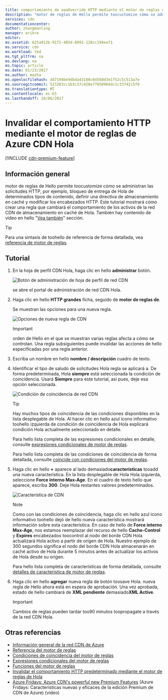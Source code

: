 ```yaml
---
title: comportamiento de aaaOverride HTTP mediante el motor de reglas de Azure CDN Hola | Documentos de Microsoft
description: "motor de reglas de Hello permite toocustomize cómo se administran las solicitudes HTTP CDN de Azure, como el bloqueo de entrega de Hola de determinados tipos de contenido, definir una directiva de almacenamiento en caché y modificar los encabezados HTTP."
services: cdn
documentationcenter: 
author: zhangmanling
manager: erikre
editor: 
ms.assetid: 625a912b-91f2-485d-8991-128cc194ee71
ms.service: cdn
ms.workload: tbd
ms.tgt_pltfrm: na
ms.devlang: na
ms.topic: article
ms.date: 01/23/2017
ms.author: mazha
ms.openlocfilehash: dd7194be9dbda43180c64568d3e1f52c5c513a7e
ms.sourcegitcommit: 523283cc1b3c37c428e77850964dc1c33742c5f0
ms.translationtype: MT
ms.contentlocale: es-ES
ms.lasthandoff: 10/06/2017
---
```

# <a name="override-http-behavior-using-hello-azure-cdn-rules-engine"></a>Invalidar el comportamiento HTTP mediante el motor de reglas de Azure CDN Hola
[!INCLUDE [cdn-premium-feature](../../includes/cdn-premium-feature.md)]

## <a name="overview"></a>Información general
motor de reglas de Hello permite toocustomize cómo se administran las solicitudes HTTP, por ejemplo, bloqueo de entrega de Hola de determinados tipos de contenido, definir una directiva de almacenamiento en caché y modificar los encabezados HTTP.  Este tutorial mostrará cómo crear una regla que cambiará el comportamiento de los activos de la red CDN de almacenamiento en caché de Hola.  También hay contenido de vídeo en hello "[Vea también](#see-also)" sección.

   > [!TIP] 
   > Para una sintaxis de toohello de referencia de forma detallada, vea [referencia de motor de reglas](cdn-rules-engine-reference.md).
   > 


## <a name="tutorial"></a>Tutorial
1. En la hoja de perfil CDN Hola, haga clic en hello **administrar** botón.
   
    ![Botón de administración de hoja de perfil de red CDN](./media/cdn-rules-engine/cdn-manage-btn.png)
   
    se abre el portal de administración de red CDN Hola.
2. Haga clic en hello **HTTP grandes** ficha, seguido de **motor de reglas de**.
   
    Se muestran las opciones para una nueva regla.
   
    ![Opciones de nueva regla de CDN](./media/cdn-rules-engine/cdn-new-rule.png)
   
   > [!IMPORTANT]
   > orden de Hello en el que se muestran varias reglas afecta a cómo se controlan. Una regla subsiguientes puede invalidar las acciones de hello especificadas por una regla anterior.
   > 
   > 
3. Escriba un nombre en hello **nombre / descripción** cuadro de texto.
4. Identificar el tipo de saludo de solicitudes Hola regla se aplicará a.  De forma predeterminada, Hola **siempre** está seleccionada la condición de coincidencia.  Usará **Siempre** para este tutorial, así pues, deje esa opción seleccionada.
   
   ![Condición de coincidencia de red CDN](./media/cdn-rules-engine/cdn-request-type.png)
   
   > [!TIP]
   > Hay muchos tipos de coincidencia de las condiciones disponibles en la lista desplegable de Hola.  Al hacer clic en hello azul icono informativo toohello izquierda de condición de coincidencia de Hola explicará condición Hola actualmente seleccionado en detalle.
   > 
   >  Para hello lista completa de las expresiones condicionales en detalle, consulte [expresiones condicionales de motor de reglas](cdn-rules-engine-reference-match-conditions.md).
   >  
   > Para hello lista completa de las condiciones de coincidencia de forma detallada, consulte [coincide con condiciones del motor de reglas](cdn-rules-engine-reference-match-conditions.md).
   > 
   > 
5. Haga clic en hello  **+**  aparece al lado demasiado**características** tooadd una nueva característica.  En la lista desplegable de Hola Hola izquierda, seleccione **Force interno Max-Age**.  En el cuadro de texto hello que aparece, escriba **300**.  Deje Hola restantes valores predeterminados.
   
   ![Característica de CDN](./media/cdn-rules-engine/cdn-new-feature.png)
   
   > [!NOTE]
   > Como con las condiciones de coincidencia, haga clic en hello azul icono informativo toohello dejó de hello nueva característica mostrará información sobre esta característica.  En caso de hello de **Force interno Max-Age**, nos estamos reemplazar del recurso de hello **Cache-Control** y **Expires** encabezados toocontrol al nodo del borde CDN Hola actualizará Hola activo a partir de origen de Hola.  Nuestro ejemplo de 300 segundos significa el nodo del borde CDN Hola almacenarán en caché activo de Hola durante 5 minutos antes de actualizar los activos de Hola desde su origen.
   > 
   > Para hello lista completa de características de forma detallada, consulte [detalles de característica de motor de reglas](cdn-rules-engine-reference-features.md).
   > 
   > 
6. Haga clic en hello **agregar** nueva regla de botón toosave Hola.  nueva regla de Hello ahora está en espera de aprobación. Una vez aprobada, estado de hello cambiará de **XML pendiente** demasiado**XML Active**.
   
   > [!IMPORTANT]
   > Cambios de reglas pueden tardar too90 minutos toopropagate a través de la red CDN Hola.
   > 
   > 

## <a name="see-also"></a>Otras referencias
* [Información general de la red CDN de Azure](cdn-overview.md)
* [Referencia del motor de reglas](cdn-rules-engine-reference.md)
* [Condiciones de coincidencia del motor de reglas](cdn-rules-engine-reference-match-conditions.md)
* [Expresiones condicionales del motor de reglas](cdn-rules-engine-reference-conditional-expressions.md)
* [Funciones del motor de reglas](cdn-rules-engine-reference-features.md)
* [Invalidar el comportamiento HTTP predeterminado mediante el motor de reglas de Hola](cdn-rules-engine.md)
* [Azure Fridays: Azure CDN's powerful new Premium Features](https://azure.microsoft.com/documentation/videos/azure-cdns-powerful-new-premium-features/) (Azure Fridays: Características nuevas y eficaces de la edición Premium de CDN de Azure) (vídeo)